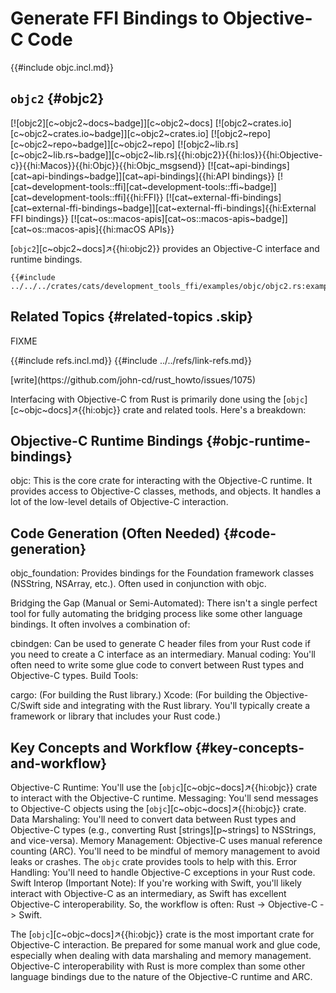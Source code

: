 # Generate FFI Bindings to Objective-C Code

{{#include objc.incl.md}}

## `objc2` {#objc2}

[![objc2][c~objc2~docs~badge]][c~objc2~docs] [![objc2~crates.io][c~objc2~crates.io~badge]][c~objc2~crates.io] [![objc2~repo][c~objc2~repo~badge]][c~objc2~repo] [![objc2~lib.rs][c~objc2~lib.rs~badge]][c~objc2~lib.rs]{{hi:objc2}}{{hi:Ios}}{{hi:Objective-c}}{{hi:Macos}}{{hi:Objc}}{{hi:Objc_msgsend}} [![cat~api-bindings][cat~api-bindings~badge]][cat~api-bindings]{{hi:API bindings}} [![cat~development-tools::ffi][cat~development-tools::ffi~badge]][cat~development-tools::ffi]{{hi:FFI}} [![cat~external-ffi-bindings][cat~external-ffi-bindings~badge]][cat~external-ffi-bindings]{{hi:External FFI bindings}} [![cat~os::macos-apis][cat~os::macos-apis~badge]][cat~os::macos-apis]{{hi:macOS APIs}}

[`objc2`][c~objc2~docs]↗{{hi:objc2}} provides an Objective-C interface and runtime bindings.

```rust,editable
{{#include ../../../crates/cats/development_tools_ffi/examples/objc/objc2.rs:example}}
```

## Related Topics {#related-topics .skip}

FIXME

{{#include refs.incl.md}}
{{#include ../../refs/link-refs.md}}

<div class="hidden">
[write](https://github.com/john-cd/rust_howto/issues/1075)

Interfacing with Objective-C from Rust is primarily done using the [`objc`][c~objc~docs]↗{{hi:objc}} crate and related tools. Here's a breakdown:

## Objective-C Runtime Bindings {#objc-runtime-bindings}

objc: This is the core crate for interacting with the Objective-C runtime. It provides access to Objective-C classes, methods, and objects. It handles a lot of the low-level details of Objective-C interaction.

## Code Generation (Often Needed) {#code-generation}

objc_foundation: Provides bindings for the Foundation framework classes (NSString, NSArray, etc.). Often used in conjunction with objc.

Bridging the Gap (Manual or Semi-Automated): There isn't a single perfect tool for fully automating the bridging process like some other language bindings. It often involves a combination of:

cbindgen: Can be used to generate C header files from your Rust code if you need to create a C interface as an intermediary.
Manual coding: You'll often need to write some glue code to convert between Rust types and Objective-C types.
Build Tools:

cargo: (For building the Rust library.)
Xcode: (For building the Objective-C/Swift side and integrating with the Rust library. You'll typically create a framework or library that includes your Rust code.)

## Key Concepts and Workflow {#key-concepts-and-workflow}

Objective-C Runtime: You'll use the [`objc`][c~objc~docs]↗{{hi:objc}} crate to interact with the Objective-C runtime.
Messaging: You'll send messages to Objective-C objects using the [`objc`][c~objc~docs]↗{{hi:objc}} crate.
Data Marshaling: You'll need to convert data between Rust types and Objective-C types (e.g., converting Rust [strings][p~strings] to NSStrings, and vice-versa).
Memory Management: Objective-C uses manual reference counting (ARC). You'll need to be mindful of memory management to avoid leaks or crashes. The `objc` crate provides tools to help with this.
Error Handling: You'll need to handle Objective-C exceptions in your Rust code.
Swift Interop (Important Note): If you're working with Swift, you'll likely interact with Objective-C as an intermediary, as Swift has excellent Objective-C interoperability. So, the workflow is often: Rust -> Objective-C -> Swift.

The [`objc`][c~objc~docs]↗{{hi:objc}} crate is the most important crate for Objective-C interaction. Be prepared for some manual work and glue code, especially when dealing with data marshaling and memory management. Objective-C interoperability with Rust is more complex than some other language bindings due to the nature of the Objective-C runtime and ARC.
</div>

